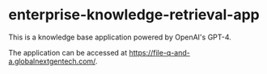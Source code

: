 # enterprise-knowledge-retrieval-app
This is a knowledge base application powered by OpenAI's GPT-4. 

The application can be accessed at https://file-q-and-a.globalnextgentech.com/.
